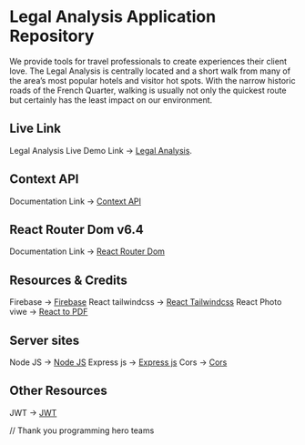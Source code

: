 # Legal Analysis Application Repository
We provide tools for travel professionals to create experiences their client love. The Legal Analysis is centrally located and a short walk from many of the area’s most popular hotels and visitor hot spots. With the narrow historic roads of the French Quarter, walking is usually not only the quickest route but certainly has the least impact on our environment.

## Live Link
Legal Analysis Live Demo Link -> [Legal Analysis]().

## Context API
Documentation Link -> [Context API](https://reactjs.org/docs/context.html#api)

## React Router Dom v6.4 
Documentation Link -> [React Router Dom](https://reactrouter.com/en/main/start/overview)

## Resources & Credits
Firebase -> [Firebase](https://console.firebase.google.com/)
React tailwindcss -> [React Tailwindcss](https://tailwindcss.com/)
React Photo viwe -> [React to PDF](https://www.npmjs.com/package/react-photo-view)

## Server sites
Node JS -> [Node JS](https://nodejs.org/en/)
Express js -> [Express js](https://expressjs.com/)
Cors -> [Cors](https://www.npmjs.com/package/cors)

## Other Resources
JWT -> [JWT](https://github.com/auth0/node-jsonwebtoken)

// Thank you programming hero teams